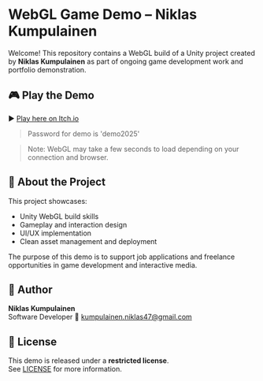 # WebGL Game Demo – Niklas Kumpulainen

Welcome! This repository contains a WebGL build of a Unity project created by **Niklas Kumpulainen** as part of ongoing game development work and portfolio demonstration.

## 🎮 Play the Demo

▶️ [Play here on Itch.io](https://niklaskum.itch.io/mapgamedemo)
> Password for demo is 'demo2025'

> Note: WebGL may take a few seconds to load depending on your connection and browser.

## 📌 About the Project

This project showcases:
- Unity WebGL build skills
- Gameplay and interaction design
- UI/UX implementation
- Clean asset management and deployment

The purpose of this demo is to support job applications and freelance opportunities in game development and interactive media.

## 👤 Author

**Niklas Kumpulainen**  
Software Developer 
📧 kumpulainen.niklas47@gmail.com 

## 📄 License

This demo is released under a **restricted license**.  
See [LICENSE](./LICENSE) for more information.

